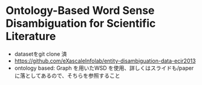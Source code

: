 # Ontology-Based Word Sense Disambiguation for Scientific Literature

* datasetをgit clone 済
* https://github.com/eXascaleInfolab/entity-disambiguation-data-ecir2013
* ontology based: Graph を用いたWSD を使用、詳しくはスライドも/paperに落としてあるので、そちらを参照すること
